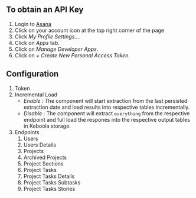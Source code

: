 ## To obtain an API Key ##
1. Login to [Asana](https://app.asana.com/)
2. Click on your account icon at the top right corner of the page
3. Click *My Profile Settings...*.
4. Click on *Apps* tab.
5. Click on *Manage Developer Apps*.
6. Click on *\+ Create New Personal Access Token*.

## Configuration
1. Token
2. Incremental Load
    - *Enable* : The component will start extraction from the last persisted extraction date and load results into respective tables incrementally.
    - *Disable* : The component will extract `everything` from the respective endpoint and full load the respones into the respective output tables in Keboola storage.
3. Endpoints
    1. Users
    2. Users Details
    3. Projects
    4. Archived Projects
    5. Project Sections
    6. Project Tasks
    7. Project Tasks Details
    8. Project Tasks Subtasks
    9. Project Tasks Stories